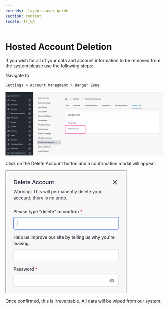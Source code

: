 ```yaml
---
extends: _layouts.user_guide 
section: content
locale: fr_CA
---
```


# Hosted Account Deletion

If you wish for all of your data and account information to be removed from the system please use the following steps:

Navigate to

```
Settings > Account Managment > Danger Zone
```

![alt text](/assets/images/account/account_danger_zone.png "Danger Zone")

Click on the Delete Account button and a confirmation modal will appear.

![alt text](/assets/images/account/account_delete_modal.png "Confirm account deletion")

<x-warning>
Once confirmed, this is irreversable. All data will be wiped from our system. 
</x-warning>